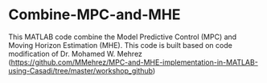 # Combine-MPC-and-MHE
This MATLAB code combine the Model Predictive Control (MPC) and Moving Horizon Estimation (MHE).
This code is built based on code modification of Dr. Mohamed W. Mehrez (https://github.com/MMehrez/MPC-and-MHE-implementation-in-MATLAB-using-Casadi/tree/master/workshop_github)
